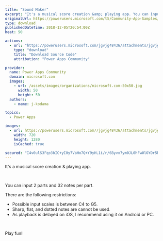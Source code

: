 ```yaml
---
title: "Sound Maker"
excerpt: "It's a musical score creation &amp; playing app. You can input 2 parts and 32 notes per part. There are the following restrictions: Possible input scales"
originalUrl: https://powerusers.microsoft.com/t5/Community-App-Samples/Sound-Maker/td-p/188871
type: download
publishedDateTime: 2018-12-05T20:54:00Z
heat: 50

actions:
  - url: "https://powerusers.microsoft.com/jgvjg48436/attachments/jgvjg48436/AppFeedbackGallery/59/2/SoundMaker.msapp"
    type: "download"
    title: "Download Source Code"
    attribution: "Power Apps Community"

provider:
  name: Power Apps Community
  domain: microsoft.com
  images:
    - url: /assets/images/organizations/microsoft.com-50x50.jpg
      width: 50
      height: 50
  authors:
    - name: j-kodama

topics:
  - Power Apps

images:
  - url: https://powerusers.microsoft.com//jgvjg48436/attachments/jgvjg48436/AppFeedbackGallery/59/1/Screenshot_20181206-133137.png
    width: 720
    height: 1280
    isCached: true

secured: "I4v0ulS3Fqo3bIC+yI0y7VaHo7Q+Y9yHL1i/r/6Byvx7ym0JL0hFw0lOYDr5b+ECX3CiUvYJXFErGfg3HD+O3iAhLtf7RyLT7GQ/qwPODov6ii1ljfc6fNE1tWriSSuh0V2i7/mUnNWIxRVsRiTfleL0o3GUTO4569N9QVGCzbCyDYf+Veff1uJXL4E8wH6UbVN4ekgY6KwIOVqjUIrO1SFK3EVa5nMZWTfbdfSomtXGh68qUSNjr+rEcjWhF+DATl7dvHjOKFtzWp2z2Odilf4id/ysgsKXPlosd47GloQKwuskjayeaBTozYPpkg312w/zso0GidXGgL3gKYsJNV9hfPr+s4ppXaSDxzH+W3dJWuBv5mB5GMPSdVm1nvag8eqVH1PVTBam2yp2VnAMwQ==;/UlEzi6UdI7eRSF4rxfiXQ=="
---
```

<p><span>It's a musical score creation &amp; playing app.</span></p><p>&nbsp;</p><p><span>You can input 2 parts and 32 notes per part.</span></p><p>There are the following restrictions:</p><ul><li><span>Possible input scales is between C4 to G5.</span></li><li><span>Sharp, flat, and dotted notes are cannot be used.</span></li><li><span>As playback is delayed on iOS, I recommend using it on Android or PC.</span></li></ul><p>&nbsp;</p><p><span>Play fun!</span></p><p>&nbsp;</p>

